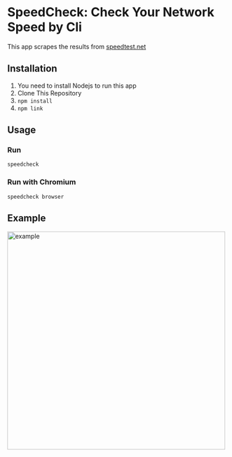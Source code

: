 # SpeedCheck: Check Your Network Speed by Cli

This app scrapes the results from [speedtest.net](https://www.speedtest.net)

## Installation

1. You need to install Nodejs to run this app
2. Clone This Repository
3. `npm install`
4. `npm link`

## Usage

### Run

`speedcheck`

### Run with Chromium

`speedcheck browser`

## Example

<img width="497" alt="example" src="https://user-images.githubusercontent.com/70903848/114297264-99e6da00-9aea-11eb-90d4-f281aacf7248.png">
